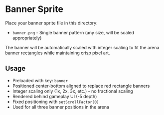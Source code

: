 # Banner Sprite

Place your banner sprite file in this directory:

- `banner.png` - Single banner pattern (any size, will be scaled appropriately)

The banner will be automatically scaled with integer scaling to fit the arena banner rectangles while maintaining crisp pixel art.

## Usage
- Preloaded with key: `banner`
- Positioned center-bottom aligned to replace red rectangle banners
- Integer scaling only (1x, 2x, 3x, etc.) - no fractional scaling
- Rendered behind gameplay UI (-5 depth)
- Fixed positioning with `setScrollFactor(0)`
- Used for all three banner positions in the arena
